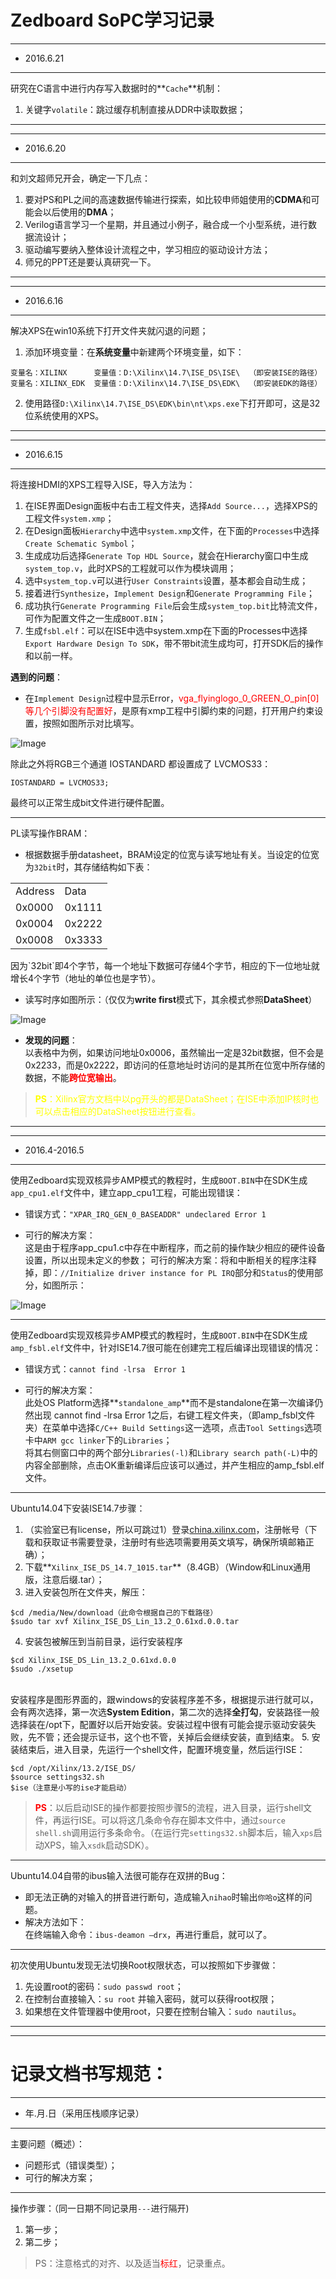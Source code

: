 # Zedboard SoPC学习记录
-----
- 2016.6.21
---
研究在C语言中进行内存写入数据时的**`Cache`**机制：

1. 关键字`volatile`：跳过缓存机制直接从DDR中读取数据；

---

---
- 2016.6.20
---
和刘文超师兄开会，确定一下几点：

1. 要对PS和PL之间的高速数据传输进行探索，如比较申师姐使用的**CDMA**和可能会以后使用的**DMA**；<br>
2. Verilog语言学习一个星期，并且通过小例子，融合成一个小型系统，进行数据流设计；
3. 驱动编写要纳入整体设计流程之中，学习相应的驱动设计方法；
4. 师兄的PPT还是要认真研究一下。

---

---
- 2016.6.16
---
解决XPS在win10系统下打开文件夹就闪退的问题；

1. 添加环境变量：在**系统变量**中新建两个环境变量，如下：<br>
 
 ```
 变量名：XILINX      变量值：D:\Xilinx\14.7\ISE_DS\ISE\  （即安装ISE的路径）
 变量名：XILINX_EDK  变量值：D:\Xilinx\14.7\ISE_DS\EDK\  （即安装EDK的路径）
 ```

2. 使用路径`D:\Xilinx\14.7\ISE_DS\EDK\bin\nt\xps.exe`下打开即可，这是32位系统使用的XPS。

---

---
- 2016.6.15
---
将连接HDMI的XPS工程导入ISE，导入方法为：

1. 在ISE界面Design面板中右击工程文件夹，选择`Add Source...`，选择XPS的工程文件`system.xmp`；<br>
2. 在Design面板`Hierarchy`中选中`system.xmp`文件，在下面的`Processes`中选择`Create Schematic Symbol`；<br>
3. 生成成功后选择`Generate Top HDL Source`，就会在Hierarchy窗口中生成`system_top.v`，此时XPS的工程就可以作为模块调用；
4. 选中`system_top.v`可以进行`User Constraints`设置，基本都会自动生成；
5. 接着进行`Synthesize`，`Implement Design`和`Generate Programming File`；
6. 成功执行`Generate Programming File`后会生成`system_top.bit`比特流文件，可作为配置文件之一生成`BOOT.BIN`；
7. 生成`fsbl.elf`：可以在ISE中选中system.xmp在下面的Processes中选择`Export Hardware Design To SDK`，带不带bit流生成均可，打开SDK后的操作和以前一样。

**遇到的问题**：
 - 在`Implement Design`过程中显示Error，<font color = red>vga_flyinglogo_0_GREEN_O_pin[0]等几个引脚没有配置好</font>，是原有xmp工程中引脚约束的问题，打开用户约束设置，按照如图所示对比填写。

 ![Image](./images/record/HDMI引脚约束.PNG)

 除此之外将RGB三个通道 IOSTANDARD 都设置成了 LVCMOS33：
 ```
 IOSTANDARD = LVCMOS33;
 ```
 最终可以正常生成bit文件进行硬件配置。

---
PL读写操作BRAM：
- 根据数据手册datasheet，BRAM设定的位宽与读写地址有关。当设定的位宽为`32bit`时，其存储结构如下表：
 <table>
 <tr><td>Address</td><td>Data</td></tr>
 <tr><td>0x0000</td><td>0x1111</td></tr>
 <tr><td>0x0004</td><td>0x2222</td></tr>
 <tr><td>0x0008</td><td>0x3333</td></tr>
 </table>
 因为`32bit`即4个字节，每一个地址下数据可存储4个字节，相应的下一位地址就增长4个字节（地址的单位也是字节）。

- 读写时序如图所示：（仅仅为**write first**模式下，其余模式参照**DataSheet**）

 ![Image](./images/record/BRAM的一种读写时序.PNG)

- **发现的问题**：
<br>以表格中为例，如果访问地址0x0006，虽然输出一定是32bit数据，但不会是0x2233，而是0x2222，即访问的任意地址时访问的是其所在位宽中所存储的数据，不能<font color = "red">**跨位宽输出**</font>。

><font color = "yellow">**PS**：Xilinx官方文档中以pg开头的都是DataSheet；在ISE中添加IP核时也可以点击相应的DataSheet按钮进行查看。</font>

---

---
- 2016.4-2016.5
---
使用Zedboard实现双核异步AMP模式的教程时，生成`BOOT.BIN`中在SDK生成`app_cpu1.elf`文件中，建立app_cpu1工程，可能出现错误：
- 错误方式：`"XPAR_IRQ_GEN_0_BASEADDR" undeclared Error 1`

- 可行的解决方案：
<br>这是由于程序app_cpu1.c中存在中断程序，而之前的操作缺少相应的硬件设备设置，所以出现未定义的参数；
可行的解决方案：将和中断相关的程序注释掉，即：`//Initialize driver instance for PL IRQ`部分和`Status`的使用部分，如图所示：

 ![Image](./images/record/AMP教程注释一部分程序.PNG)

---
使用Zedboard实现双核异步AMP模式的教程时，生成`BOOT.BIN`中在SDK生成`amp_fsbl.elf`文件中，针对ISE14.7很可能在创建完工程后编译出现错误的情况：
- 错误方式：`cannot find -lrsa  Error 1`

- 可行的解决方案：<br>此处OS Platform选择**`standalone_amp`**而不是standalone在第一次编译仍然出现 cannot find -lrsa  Error 1之后，右键工程文件夹，（即amp_fsbl文件夹）在菜单中选择`C/C++ Build Settings`这一选项，点击`Tool Settings`选项卡中`ARM gcc linker`下的`Libraries`；<br>将其右侧窗口中的两个部分`Libraries(-l)`和`Library search path(-L)`中的内容全部删除，点击OK重新编译后应该可以通过，并产生相应的amp_fsbl.elf文件。

---
Ubuntu14.04下安装ISE14.7步骤：

1. （实验室已有license，所以可跳过1）登录[china.xilinx.com](http://china.xilinx.com)，注册帐号（下载和获取证书需要登录，注册时有些选项需要用英文填写，确保所填邮箱正确）；<br>
2. 下载**`Xilinx_ISE_DS_14.7_1015.tar`**（8.4GB）（Window和Linux通用版，注意后缀.tar）；
3. 进入安装包所在文件夹，解压：<br>

 ```
 $cd /media/New/download（此命令根据自己的下载路径）
 $sudo tar xvf Xilinx_ISE_DS_Lin_13.2_O.61xd.0.0.tar
 ```
4. 安装包被解压到当前目录，运行安装程序<br>

 ```
 $cd Xilinx_ISE_DS_Lin_13.2_O.61xd.0.0
 $sudo ./xsetup
 ```
<br>安装程序是图形界面的，跟windows的安装程序差不多，根据提示进行就可以，会有两次选择，第一次选**System Edition**，第二次的选择**全打勾**，安装路径一般选择装在/opt下，配置好以后开始安装。安装过程中很有可能会提示驱动安装失败，先不管；还会提示证书，这个也不管，关掉后会继续安装，直到结束。
5. 安装结束后，进入目录，先运行一个shell文件，配置环境变量，然后运行ISE：<br>
 
 ```
 $cd /opt/Xilinx/13.2/ISE_DS/
 $source settings32.sh
 $ise（注意是小写的ise才能启动）
 ```

><font color = "red">**PS**</font>：以后启动ISE的操作都要按照步骤5的流程，进入目录，运行shell文件，再运行ISE。可以将这几条命令存在脚本文件中，通过`source shell.sh`调用运行多条命令。（在运行完`settings32.sh`脚本后，输入`xps`启动XPS，输入`xsdk`启动SDK）。

---
Ubuntu14.04自带的ibus输入法很可能存在双拼的Bug：

- 即无法正确的对输入的拼音进行断句，造成输入`nihao`时输出`你哈o`这样的问题。
- 解决方法如下：
<br>在终端输入命令：`ibus-deamon –drx`，再进行重启，就可以了。

---
初次使用Ubuntu发现无法切换Root权限状态，可以按照如下步骤做：

1. 先设置root的密码：`sudo passwd root`；<br>
2. 在控制台直接输入：`su root` 并输入密码，就可以获得root权限；
3. 如果想在文件管理器中使用root，只要在控制台输入：`sudo nautilus`。

---

-----
# 记录文档书写规范：
---
- 年.月.日（采用压栈顺序记录）
---
主要问题（概述）：
- 问题形式（错误类型）；
- 可行的解决方案；

---
操作步骤：（同一日期不同记录用`---`进行隔开)

1. 第一步；<br>
2. 第二步；

>PS：注意格式的对齐、以及适当<font color = "red">标红</font>，记录重点。